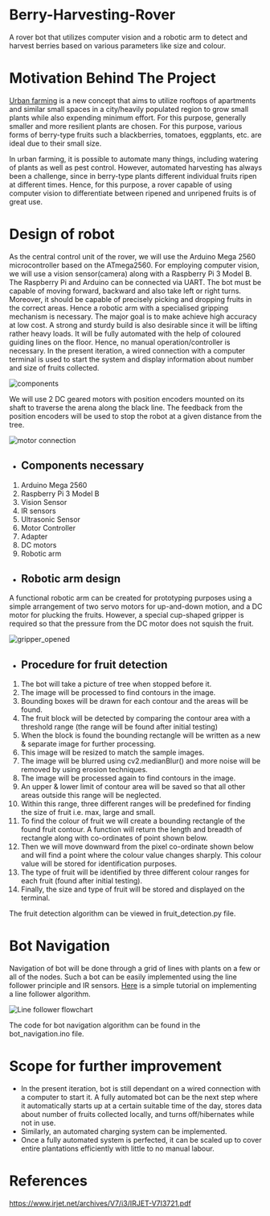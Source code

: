 # Berry-Harvesting-Rover
A rover bot that utilizes computer vision and a robotic arm to detect and harvest berries based on various parameters like size and colour. 

# Motivation Behind The Project
[Urban farming](https://www.thespruceeats.com/what-is-urban-farming-5188341) is a new concept that aims to utilize rooftops of apartments and similar small spaces in a city/heavily populated region to grow small plants while also expending minimum effort. For this purpose, generally smaller and more resilient plants are chosen. For this purpose, various forms of berry-type fruits such a blackberries, tomatoes, eggplants, etc. are ideal due to their small size. 

In urban farming, it is possible to automate many things, including watering of plants as well as pest control. However, automated harvesting has always been a challenge, since in berry-type plants different individual fruits ripen at different times. Hence, for this purpose, a rover capable of using computer vision to differentiate between ripened and unripened fruits is of great use.

# Design of robot
As the central control unit of the rover, we will use the Arduino Mega 2560 microcontroller based on the ATmega2560. For employing computer vision, we will use a vision sensor(camera) along with a Raspberry Pi 3 Model B. The Raspberry Pi and Arduino can be connected via UART. The bot must be capable of moving forward, backward and also take left or right turns. Moreover, it should be capable of precisely picking and dropping fruits in the correct areas. Hence a robotic arm with a specialised gripping mechanism is necessary. The major goal is to make achieve high accuracy at low cost. A strong and sturdy build is also desirable since it will be lifting rather heavy loads. It will be fully automated with the help of coloured guiding lines on the floor. Hence, no manual operation/controller is necessary. In the present iteration, a wired connection with a computer terminal is used to start the system and display information about number and size of fruits collected. 

![components](https://user-images.githubusercontent.com/91414273/200113429-9b8ff518-fe70-4226-8c62-05c6f1df11e3.jpg)

We will use 2 DC geared motors with position encoders mounted on its shaft to traverse the arena along the black line. The feedback from the position encoders will be used to stop the robot at a given distance from the tree.

![motor connection](https://user-images.githubusercontent.com/91414273/200113440-5c4aa47c-56d5-4f85-9309-1608daabac5f.jpg)

- ## Components necessary

1. Arduino Mega 2560
2. Raspberry Pi 3 Model B
3. Vision Sensor
4. IR sensors
5. Ultrasonic Sensor
6. Motor Controller
7. Adapter
8. DC motors
9. Robotic arm

- ## Robotic arm design

A functional robotic arm can be created for prototyping purposes using a simple arrangement of two servo motors for up-and-down motion, and a DC motor for plucking the fruits. However, a special cup-shaped gripper is required so that the pressure from the DC motor does not squish the fruit.

![gripper_opened](https://user-images.githubusercontent.com/91414273/200113355-a71e12ad-61c2-49b1-9877-c6f4bd8bd9c4.png)

- ## Procedure for fruit detection

1. The bot will take a picture of tree when stopped before it.
2. The image will be processed to find contours in the image.
3. Bounding boxes will be drawn for each contour and the areas will be found.
4. The fruit block will be detected by comparing the contour area with a threshold range (the range will be found after initial testing)
5. When the block is found the bounding rectangle will be written as a new & separate image for further processing.
6. This image will be resized to match the sample images.
7. The image will be blurred using cv2.medianBlur() and more noise will be removed by using erosion techniques.
8. The image will be processed again to find contours in the image.
9. An upper & lower limit of contour area will be saved so that all other areas outside this range will be neglected.
10. Within this range, three different ranges will be predefined for finding the size of fruit i.e. max, large and small.
11. To find the colour of fruit we will create a bounding rectangle of the found fruit contour. A function will return the length and breadth of rectangle along with co-ordinates of point shown below.
12. Then we will move downward from the pixel co-ordinate shown below and will find a point where the colour value changes sharply. This colour value will be stored for identification purposes.
13. The type of fruit will be identified by three different colour ranges for each fruit (found after initial testing).
14. Finally, the size and type of fruit will be stored and displayed on the terminal. 

The fruit detection algorithm can be viewed in fruit_detection.py file.

# Bot Navigation

Navigation of bot will be done through a grid of lines with plants on a few or all of the nodes. Such a bot can be easily implemented using the line follower principle and IR sensors. [Here](https://create.arduino.cc/projecthub/saher-iqbal/line-follower-robot-36516b) is a simple tutorial on implementing a line follower algorithm.

![Line follower flowchart](https://user-images.githubusercontent.com/91414273/200115025-c966dc15-c16c-43df-b046-947b10aedc71.jpg)

The code for bot navigation algorithm can be found in the bot_navigation.ino file.

# Scope for further improvement

- In the present iteration, bot is still dependant on a wired connection with a computer to start it. A fully automated bot can be the next step where it automatically starts up at a certain suitable time of the day, stores data about number of fruits collected locally, and turns off/hibernates while not in use.
- Similarly, an automated charging system can be implemented.
- Once a fully automated system is perfected, it can be scaled up to cover entire plantations efficiently with little to no manual labour.

# References

https://www.irjet.net/archives/V7/i3/IRJET-V7I3721.pdf
